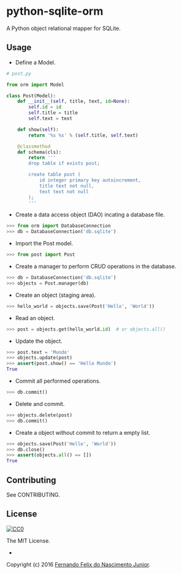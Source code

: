 # python-sqlite-orm

A Python object relational mapper for SQLite.


## Usage

* Define a Model.

```py
# post.py

from orm import Model

class Post(Model):
    def __init__(self, title, text, id=None):
        self.id = id
        self.title = title
        self.text = text

    def show(self):
        return '%s %s' % (self.title, self.text)

    @classmethod
    def schema(cls):
        return '''
        drop table if exists post;

        create table post (
            id integer primary key autoincrement,
            title text not null,
            text text not null
        );
        '''
```

* Create a data access object (DAO) incating a database file.

```py
>>> from orm import DatabaseConnection
>>> db = DatabaseConnection('db.sqlite')
```

* Import the Post model.

```py
>>> from post import Post
```

* Create a manager to perform CRUD operations in the database.

```py
>>> db = DatabaseConnection('db.sqlite')
>>> objects = Post.manager(db)
```

* Create an object (staging area).

```py
>>> hello_world = objects.save(Post('Hello', 'World'))
```

* Read an object.

```py
>>> post = objects.get(hello_world.id)  # or objects.all()
```

* Update the object.

```py
>>> post.text = 'Mundo'
>>> objects.update(post)
>>> assert(post.show() == 'Hello Mundo')
True
```

* Commit all performed operations.

```py
>>> db.commit()
```

* Delete and commit.

```py
>>> objects.delete(post)
>>> db.commit()
```

* Create a object without commit to return a empty list.

```py
>>> objects.save(Post('Hello', 'World'))
>>> db.close()
>>> assert(objects.all() == [])
True
```

## Contributing

See CONTRIBUTING.

## License

[![CC0](https://i.creativecommons.org/l/by-nc-sa/4.0/88x31.png)](https://creativecommons.org/licenses/by-nc-sa/4.0/)

The MIT License.

-

Copyright (c) 2016 [Fernando Felix do Nascimento Junior](https://github.com/fernandojunior/).

